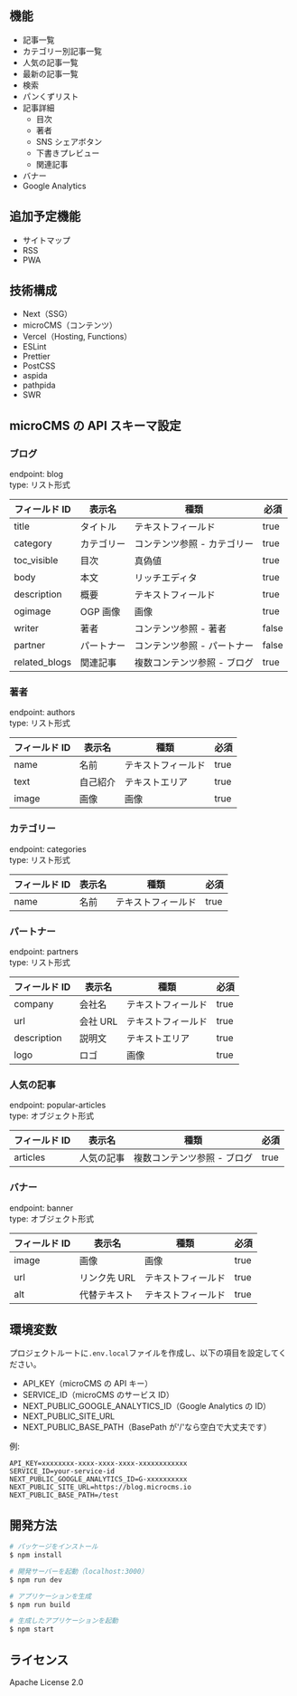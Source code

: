 ## 機能

- 記事一覧
- カテゴリー別記事一覧
- 人気の記事一覧
- 最新の記事一覧
- 検索
- パンくずリスト
- 記事詳細
  - 目次
  - 著者
  - SNS シェアボタン
  - 下書きプレビュー
  - 関連記事
- バナー
- Google Analytics

## 追加予定機能

- サイトマップ
- RSS
- PWA

## 技術構成

- Next（SSG）
- microCMS（コンテンツ）
- Vercel（Hosting, Functions）
- ESLint
- Prettier
- PostCSS
- aspida
- pathpida
- SWR

## microCMS の API スキーマ設定

### ブログ

endpoint: blog  
type: リスト形式

| フィールド ID | 表示名     | 種類                        | 必須  |
| ------------- | ---------- | --------------------------- | ----- |
| title         | タイトル   | テキストフィールド          | true  |
| category      | カテゴリー | コンテンツ参照 - カテゴリー | true  |
| toc_visible   | 目次       | 真偽値                      | true  |
| body          | 本文       | リッチエディタ              | true  |
| description   | 概要       | テキストフィールド          | true  |
| ogimage       | OGP 画像   | 画像                        | true  |
| writer        | 著者       | コンテンツ参照 - 著者       | false |
| partner       | パートナー | コンテンツ参照 - パートナー | false |
| related_blogs | 関連記事   | 複数コンテンツ参照 - ブログ | true  |

### 著者

endpoint: authors  
type: リスト形式

| フィールド ID | 表示名   | 種類               | 必須 |
| ------------- | -------- | ------------------ | ---- |
| name          | 名前     | テキストフィールド | true |
| text          | 自己紹介 | テキストエリア     | true |
| image         | 画像     | 画像               | true |

### カテゴリー

endpoint: categories  
type: リスト形式

| フィールド ID | 表示名 | 種類               | 必須 |
| ------------- | ------ | ------------------ | ---- |
| name          | 名前   | テキストフィールド | true |

### パートナー

endpoint: partners  
type: リスト形式

| フィールド ID | 表示名   | 種類               | 必須 |
| ------------- | -------- | ------------------ | ---- |
| company       | 会社名   | テキストフィールド | true |
| url           | 会社 URL | テキストフィールド | true |
| description   | 説明文   | テキストエリア     | true |
| logo          | ロゴ     | 画像               | true |

### 人気の記事

endpoint: popular-articles  
type: オブジェクト形式

| フィールド ID | 表示名     | 種類                        | 必須 |
| ------------- | ---------- | --------------------------- | ---- |
| articles      | 人気の記事 | 複数コンテンツ参照 - ブログ | true |

### バナー

endpoint: banner  
type: オブジェクト形式

| フィールド ID | 表示名       | 種類               | 必須 |
| ------------- | ------------ | ------------------ | ---- |
| image         | 画像         | 画像               | true |
| url           | リンク先 URL | テキストフィールド | true |
| alt           | 代替テキスト | テキストフィールド | true |

## 環境変数

プロジェクトルートに`.env.local`ファイルを作成し、以下の項目を設定してください。

- API_KEY（microCMS の API キー）
- SERVICE_ID（microCMS のサービス ID）
- NEXT_PUBLIC_GOOGLE_ANALYTICS_ID（Google Analytics の ID）
- NEXT_PUBLIC_SITE_URL
- NEXT_PUBLIC_BASE_PATH（BasePath が'/'なら空白で大丈夫です）

例:

```
API_KEY=xxxxxxxx-xxxx-xxxx-xxxx-xxxxxxxxxxxx
SERVICE_ID=your-service-id
NEXT_PUBLIC_GOOGLE_ANALYTICS_ID=G-xxxxxxxxxx
NEXT_PUBLIC_SITE_URL=https://blog.microcms.io
NEXT_PUBLIC_BASE_PATH=/test
```

## 開発方法

```bash
# パッケージをインストール
$ npm install

# 開発サーバーを起動（localhost:3000）
$ npm run dev

# アプリケーションを生成
$ npm run build

# 生成したアプリケーションを起動
$ npm start
```

## ライセンス

Apache License 2.0
